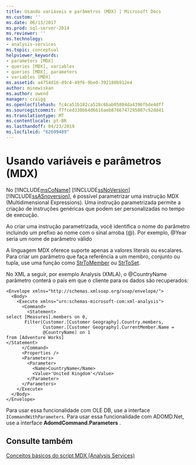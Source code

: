 ```yaml
---
title: Usando variáveis e parâmetros (MDX) | Microsoft Docs
ms.custom: ''
ms.date: 06/13/2017
ms.prod: sql-server-2014
ms.reviewer: ''
ms.technology:
- analysis-services
ms.topic: conceptual
helpviewer_keywords:
- parameters [MDX]
- queries [MDX], variables
- queries [MDX], parameters
- variables [MDX]
ms.assetid: a4754d16-d9c4-49f6-9be0-392180b912e4
author: minewiskan
ms.author: owend
manager: craigg
ms.openlocfilehash: fc4ca51b182ca528c6bab05804da4396fbde4dff
ms.sourcegitcommit: f7fced330b64d6616aeb8766747295807c92dd41
ms.translationtype: MT
ms.contentlocale: pt-BR
ms.lasthandoff: 04/23/2019
ms.locfileid: "62699489"
---
```

# <a name="using-variables-and-parameters-mdx"></a>Usando variáveis e parâmetros (MDX)
  No [!INCLUDE[msCoName](../../../includes/msconame-md.md)] [!INCLUDE[ssNoVersion](../../../includes/ssnoversion-md.md)] [!INCLUDE[ssASnoversion](../../../includes/ssasnoversion-md.md)], é possível parametrizar uma instrução MDX (Multidimensional Expressions). Uma instrução parametrizada permite a criação de instruções genéricas que podem ser personalizadas no tempo de execução.  
  
 Ao criar uma instrução parametrizada, você identifica o nome do parâmetro incluindo um prefixo ao nome com o sinal arroba (@). Por exemplo, @Year seria um nome de parâmetro válido  
  
 A linguagem MDX oferece suporte apenas a valores literais ou escalares. Para criar um parâmetro que faça referência a um membro, conjunto ou tupla, use uma função como [StrToMember](/sql/mdx/strtomember-mdx) ou [StrToSet](/sql/mdx/strtoset-mdx).  
  
 No XML a seguir, por exemplo Analysis (XMLA), o @CountryName parâmetro conterá o país em que o cliente para os dados são recuperados:  
  
```  
<Envelope xmlns="http://schemas.xmlsoap.org/soap/envelope/">  
  <Body>  
    <Execute xmlns="urn:schemas-microsoft-com:xml-analysis">  
      <Command>  
        <Statement>  
select [Measures].members on 0,   
       Filter(Customer.[Customer Geography].Country.members,   
              Customer.[Customer Geography].CurrentMember.Name =  
              @CountryName) on 1  
from [Adventure Works]  
</Statement>  
      </Command>  
      <Properties />  
      <Parameters>  
        <Parameter>  
          <Name>CountryName</Name>  
          <Value>'United Kingdom'</Value>  
        </Parameter>  
      </Parameters>  
    </Execute>  
  </Body>  
</Envelope>  
```  
  
 Para usar essa funcionalidade com OLE DB, use a interface `ICommandWithParameters`. Para usar essa funcionalidade com ADOMD.Net, use a interface **AdomdCommand.Parameters** .  
  
## <a name="see-also"></a>Consulte também  
 [Conceitos básicos do script MDX &#40;Analysis Services&#41;](mdx-scripting-fundamentals-analysis-services.md)  
  
  
